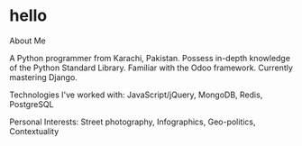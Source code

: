# hello
About Me

A Python programmer from Karachi, Pakistan.
Possess in-depth knowledge of the Python Standard Library.
Familiar with the Odoo framework. Currently mastering Django.

Technologies I've worked with: JavaScript/jQuery, MongoDB, Redis, PostgreSQL

Personal Interests: Street photography, Infographics, Geo-politics, Contextuality
